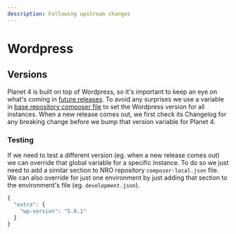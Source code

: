 ```yaml
---
description: Following upstream changes
---
```


# Wordpress

## Versions

Planet 4 is built on top of Wordpress, so it's important to keep an eye on what's coming in [future releases](https://wordpress.org/download/releases/). To avoid any surprises we use a variable in [base repository composer file](https://github.com/greenpeace/planet4-base/blob/654742b2e36747f20b9ad02cb9b236322795255f/composer.json#L121) to set the Wordpress version for all instances. When a new release comes out, we first check its Changelog for any breaking change before we bump that version variable for Planet 4.

### Testing

If we need to test a different version (eg. when a new release comes out) we can override that global variable for a specific instance. To do so we just need to add a similar section to NRO repository `composer-local.json` file. We can also override for just one environment by just adding that section to the environment's file (eg. `development.json`).

```javascript
{
  "extra": {
    "wp-version": "5.8.1"
  }
}
```
